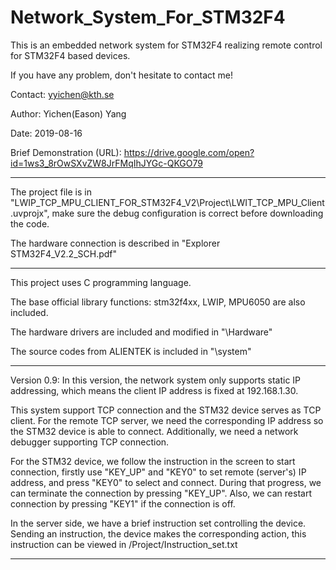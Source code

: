 # Network_System_For_STM32F4

This is an embedded network system for STM32F4 realizing remote control for STM32F4 based devices.

If you have any problem, don't hesitate to contact me!

Contact: yyichen@kth.se

Author:  Yichen(Eason) Yang

Date:    2019-08-16

Brief Demonstration (URL):
https://drive.google.com/open?id=1ws3_8rOwSXvZW8JrFMqIhJYGc-QKGO79

-------------------------------------------------------------------------------

The project file is in "LWIP_TCP_MPU_CLIENT_FOR_STM32F4_V2\Project\LWIT_TCP_MPU_Client.uvprojx", make sure the debug configuration is correct before downloading the code.

The hardware connection is described in "Explorer STM32F4_V2.2_SCH.pdf"

-------------------------------------------------------------------------------

This project uses C programming language. 

The base official library functions: stm32f4xx, LWIP, MPU6050 are also included.

The hardware drivers are included and modified in "\Hardware\"

The source codes from ALIENTEK is included in "\system\"

-------------------------------------------------------------------------------
Version 0.9:
In this version, the network system only supports static IP addressing, which means the client IP address is fixed at 192.168.1.30.

This system support TCP connection and the STM32 device serves as TCP client.
For the remote TCP server, we need the corresponding IP address so the STM32 device is able to connect. Additionally, we need a network debugger supporting TCP connection.

For the STM32 device, we follow the instruction in the screen to start connection, firstly use "KEY_UP" and "KEY0" to set remote (server's) IP address, and press "KEY0" to select and connect. During that progress, we can terminate the connection by pressing "KEY_UP". Also, we can restart connection by pressing "KEY1" if the connection is off.

In the server side, we have a brief instruction set controlling the device. Sending an instruction, the device makes the corresponding action, this instruction can be viewed in /Project/Instruction_set.txt

----------------------------------------------------------------------------
